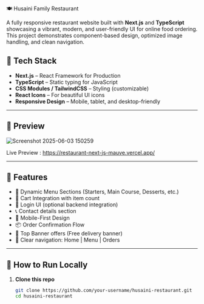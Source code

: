 🍽️ Husaini Family Restaurant

A fully responsive restaurant website built with **Next.js** and **TypeScript** showcasing a vibrant, modern, and user-friendly UI for online food ordering. This project demonstrates component-based design, optimized image handling, and clean navigation.

## 🚀 Tech Stack

- **Next.js** – React Framework for Production
- **TypeScript** – Static typing for JavaScript
- **CSS Modules / TailwindCSS** – Styling (customizable)
- **React Icons** – For beautiful UI icons
- **Responsive Design** – Mobile, tablet, and desktop-friendly

---

## 📸 Preview
![Screenshot 2025-06-03 150259](https://github.com/user-attachments/assets/3f636953-db34-49cb-9d3a-c58f5a5bc50b)


Live Preview : https://restaurant-next-js-mauve.vercel.app/

---

## 📂 Features

- 🍛 Dynamic Menu Sections (Starters, Main Course, Desserts, etc.)
- 🛒 Cart Integration with item count
- 🔐 Login UI (optional backend integration)
- 📞 Contact details section
- 📱 Mobile-First Design
- 📦 Order Confirmation Flow
- 📣 Top Banner offers (Free delivery banner)
- 🎯 Clear navigation: Home | Menu | Orders

---

## 🔧 How to Run Locally

1. **Clone this repo**
   ```bash
   git clone https://github.com/your-username/husaini-restaurant.git
   cd husaini-restaurant

   



